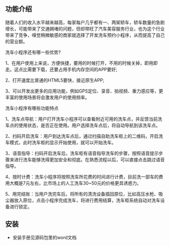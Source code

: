 ## 功能介绍 
    
随着人们的收入水平越来越高，每家每户几乎都有一、两架轿车，轿车数量的急剧增长，可能带来了交通拥堵的问题，但却带旺了汽车美容服务行业，也为这个行业带来了竞争，嗅觉稍微敏感的商家就选择了开发洗车预约小程序，从而提高了自己的营业额。

洗车小程序还有哪一些优势?

1、在用户使用上来说，方便快捷，要用的时候打开，不用的时候关掉，即用即走。这点比需要下载，还要占用手机内存空间的APP要好;

2、打开速度比普通的HTML5要快，接近原生APP;

3、可以开发出更多的应用功能，例如GPS定位、录音、拍视频、重力感应等，更丰富的使用场景将会激发用户的使用频率。

洗车小程序有哪些功能特点

1、洗车点导航：用户打开洗车小程序可以查看附近可用的洗车点，并反馈当前洗车点的使用状态，是否正在使用。用户选择洗车点后，将自动导航到该洗车点。

2、扫码开启洗车：用户到达洗车点后，通过扫描自助洗车柜上的二维码，开启洗车模式，此时洗车柜的显示开始使用，就可以开始洗车。

3、语音指导：扫码开启洗车后，洗车柜有语音指导洗车的步骤，按照语音提示步骤来进行洗车能够洗得更加安全和彻底。在熟悉流程以后，可以直接点击跳过语音指导。

4、按时计费：洗车小程序将按照洗车所花费的时间进行计费，目前洗一部车的费用大概是7元左右，比市场上的人工洗车30~50元的价格更具诱惑力。

5、用完结账：当用户洗完车后，将所有的清洗设备插回原位，比如高压水枪、吸尘器放入原位，点击小程序完成洗车，将进行费用结算，洗车柜系统自动对洗车设备进行锁定。

 
 
  

## 安装

- 安装手册见源码包里的word文档

 
